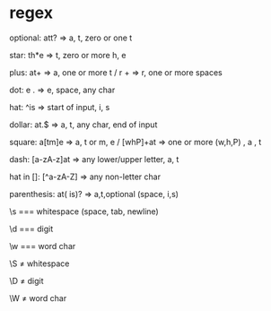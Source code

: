 # regex

optional: att? ⇒ a, t, zero or one t

star: th*e ⇒ t, zero or more h, e 

plus: at+ ⇒ a, one or more t  / r + ⇒ r, one or more spaces

dot: e . ⇒ e, space, any char

hat: ^is ⇒ start of input, i, s

dollar: at.$ ⇒ a, t, any char, end of input

square: a[tm]e ⇒ a, t or m, e / [whP]+at ⇒ one or more (w,h,P) , a , t

dash: [a-zA-z]at ⇒ any lower/upper letter, a, t

hat in []: [^a-zA-Z] ⇒ any non-letter char

parenthesis: at( is)? ⇒ a,t,optional (space, i,s)

\s === whitespace (space, tab, newline)

\d === digit

\w === word char

\S ≠ whitespace

\D ≠ digit

\W ≠ word char
